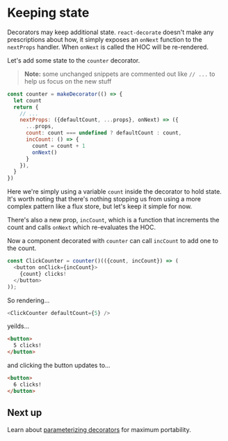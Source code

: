 # Keeping state

Decorators may keep additional state.
`react-decorate` doesn't make any prescriptions about how, it simply exposes an
`onNext` function to the `nextProps` handler.
When `onNext` is called the HOC will be re-rendered.

Let's add some state to the `counter` decorator.

> **Note:** some unchanged snippets are commented out like `// ...` to help us focus on the new stuff

```javascript
const counter = makeDecorator(() => {
  let count
  return {
    // ...
    nextProps: ({defaultCount, ...props}, onNext) => ({
      ...props,
      count: count === undefined ? defaultCount : count,
      incCount: () => {
        count = count + 1
        onNext()
      }
    }),
  }
})
```

Here we're simply using a variable `count` inside the decorator to hold state.
It's worth noting that there's nothing stopping us from using a more complex pattern like a flux store, but let's keep it simple for now.

There's also a new prop, `incCount`, which is a function that increments the count and calls `onNext` which re-evaluates the HOC.

Now a component decorated with `counter` can call `incCount` to add one to the count.

```javascript
const ClickCounter = counter()(({count, incCount}) => (
  <button onClick={incCount}>
    {count} clicks!
  </button>
));
```

So rendering...

```javascript
<ClickCounter defaultCount={5} />
```

yeilds...

```html
<button>
  5 clicks!
</button>
```

and clicking the button updates to...

```html
<button>
  6 clicks!
</button>
```

## Next up

Learn about [parameterizing decorators](./ParameterizingDecorators.md) for maximum portability.
